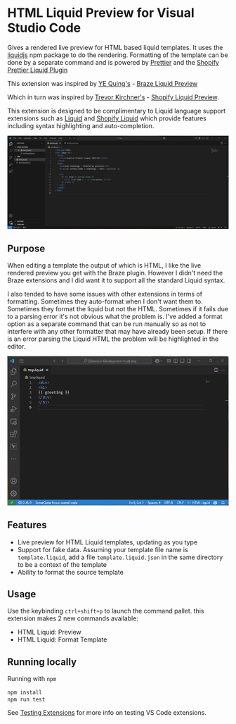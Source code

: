 # HTML Liquid Preview for Visual Studio Code

Gives a rendered live preview for HTML based liquid templates. It uses the [liquidjs](https://www.npmjs.com/package/liquidjs) npm package to do the rendering. Formatting of the template can be done by a separate command and is powered by [Prettier](https://www.npmjs.com/package/prettier) and the [Shopify Prettier Liquid Plugin](https://www.npmjs.com/package/@shopify/prettier-plugin-liquid)

This extension was inspired by [YE Quing's](https://github.com/yq314) - [Braze Liquid Preview](https://github.com/yq314/vscode-braze-liquid-preview)

Which in turn was inspired by [Trevor Kirchner's](https://github.com/kirchner-trevor) - [Shopify Liquid Preview](https://github.com/kirchner-trevor/vscode-shopify-liquid-preview).

This extension is designed to be complimentary to Liquid language support extensions such as [Liquid](https://marketplace.visualstudio.com/items?itemName=sissel.shopify-liquid) and [Shopify Liquid](https://marketplace.visualstudio.com/items?itemName=Shopify.theme-check-vscode) which provide features including syntax highlighting and auto-completion.

![demo](demo.gif)

## Purpose

When editing a template the output of which is HTML, I like the live rendered preview you get with the Braze plugin. However I didn't need the Braze extensions and I did want it to support all the standard Liquid syntax. 

I also tended to have some issues with other extensions in terms of formatting. Sometimes they auto-format when I don't want them to. Sometimes they format the liquid but not the HTML. Sometimes if it fails due to a parsing error it's not obvious what the problem is. I've added a format option as a separate command that can be run manually so as not to interfere with any other formatter that may have already been setup. If there is an error parsing the Liquid HTML the problem will be highlighted in the editor.

![demo2](demo2.gif)

## Features

- Live preview for HTML Liquid templates, updating as you type
- Support for fake data. Assuming your template file name is `template.liquid`, add a file `template.liquid.json` in the same directory to be a context of the template
- Ability to format the source template

## Usage

Use the keybinding `ctrl+shift+p` to launch the command pallet. this extension makes 2 new commands available:
- HTML Liquid: Preview
- HTML Liquid: Format Template

## Running locally

Running with `npm`
```
npm install
npm run test
```

See [Testing Extensions](https://code.visualstudio.com/api/working-with-extensions/testing-extension) for more info on testing VS Code extensions.